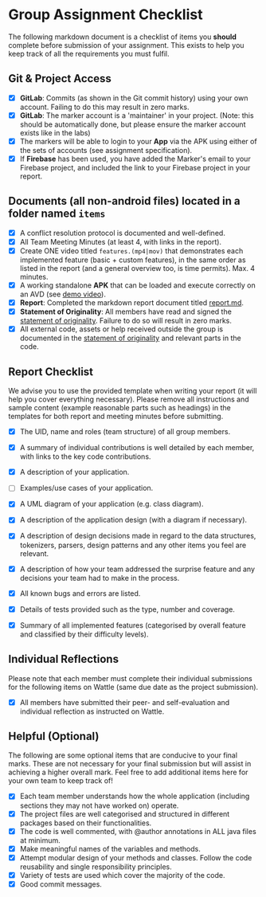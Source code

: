 # Group Assignment Checklist
The following markdown document is a checklist of items you **should** complete before submission of your assignment. This exists to help you keep track of all the requirements you must fulfil.

## Git & Project Access
- [x] **GitLab**: Commits (as shown in the Git commit history) using your own account. Failing to do this may result in zero marks.
- [x] **GitLab**: The marker account is a 'maintainer' in your project. (Note: this should be automatically done, but please ensure the marker account exists like in the labs)
- [x] The markers will be able to login to your **App** via the APK using either of the sets of accounts (see assignment specification).
- [x] If **Firebase** has been used, you have added the Marker's email to your Firebase project, and included the link to your Firebase project in your report.

## Documents (all non-android files) located in a folder named `items`
- [x] A conflict resolution protocol is documented and well-defined.
- [x] All Team Meeting Minutes (at least 4, with links in the report). 
- [x] Create ONE video titled  `features.(mp4|mov)` that demonstrates each implemented feature (basic + custom features), in the same order as listed in the report (and a general overview too, is time permits). Max. 4 minutes.
- [x] A working standalone **APK** that can be loaded and execute correctly on an AVD (see [demo video](https://gitlab.cecs.anu.edu.au/comp2100/student-resources/comp2100-lab-videos/-/blob/main/gp-resources/GPAPKGenerationGuide.mp4?ref_type=heads)).
- [x] **Report**: Completed the markdown report document titled [report.md](report.md).
- [x] **Statement of Originality**: All members have read and signed the [statement of originality](statement-of-originality.yml). Failure to do so will result in zero marks.
- [x] All external code, assets or help received outside the group is documented in the [statement of originality](statement-of-originality.yml) and relevant parts in the code.

## Report Checklist
We advise you to use the provided template when writing your report (it will help you cover everything necessary).
Please remove all instructions and sample content (example reasonable parts such as headings) 
in the templates for both report and meeting minutes before submitting.
- [x] The UID, name and roles (team structure) of all group members.
- [x] A summary of individual contributions is well detailed by each member, with links to the key code contributions.
- [x] A description of your application.
- [ ] Examples/use cases of your application.
- [x] A UML diagram of your application (e.g. class diagram).
- [x] A description of the application design (with a diagram if necessary).
- [x] A description of design decisions made in regard to the data structures, tokenizers, parsers, design patterns and any other items you feel are relevant.
- [x] A description of how your team addressed the surprise feature and any decisions your team had to make in the process.
- [x] All known bugs and errors are listed.
- [x] Details of tests provided such as the type, number and coverage.
- [x] Summary of all implemented features (categorised by overall feature and classified by their difficulty levels).


## Individual Reflections
Please note that each member must complete their individual submissions for the following items on Wattle (same due date as the project submission).
- [x] All members have submitted their peer- and self-evaluation and individual reflection as instructed on Wattle.

## Helpful (Optional)
The following are some optional items that are conducive to your final marks. These are not necessary for your final submission but will assist in achieving a higher overall mark. Feel free to add additional items here for your own team to keep track of!
- [x] Each team member understands how the whole application (including sections they may not have worked on) operate.
- [x] The project files are well categorised and structured in different packages based on their functionalities.
- [x] The code is well commented, with @author annotations in ALL java files at minimum.
- [x] Make meaningful names of the variables and methods.
- [x] Attempt modular design of your methods and classes. Follow the code reusability and single responsibility principles.
- [x] Variety of tests are used which cover the majority of the code.
- [x] Good commit messages.
